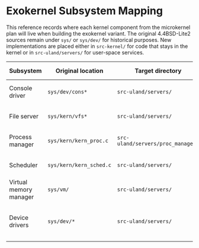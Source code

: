 # Exokernel Subsystem Mapping

This reference records where each kernel component from the microkernel plan will live when building the exokernel variant.  The original 4.4BSD-Lite2 sources remain under `sys/` or `sys/dev/` for historical purposes.  New implementations are placed either in `src-kernel/` for code that stays in the kernel or in `src-uland/servers/` for user-space services.

| Subsystem | Original location | Target directory | Renaming notes |
|-----------|------------------|-----------------|----------------|
| Console driver | `sys/dev/cons*` | `src-uland/servers/` | no new name defined |
| File server | `sys/kern/vfs*` | `src-uland/servers/` | no new name defined |
| Process manager | `sys/kern/kern_proc.c` | `src-uland/servers/proc_manager/` | no new name defined |
| Scheduler | `sys/kern/kern_sched.c` | `src-uland/servers/` | no new name defined |
| Virtual memory manager | `sys/vm/` | `src-uland/servers/` | no new name defined |
| Device drivers | `sys/dev/*` | `src-uland/servers/` | drivers compiled as separate tasks |
